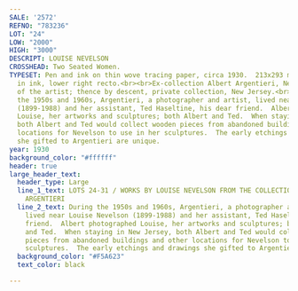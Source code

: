 ```yaml
---
SALE: '2572'
REFNO: "783236"
LOT: "24"
LOW: "2000"
HIGH: "3000"
DESCRIPT: LOUISE NEVELSON
CROSSHEAD: Two Seated Women.
TYPESET: Pen and ink on thin wove tracing paper, circa 1930.  213x293 mm; 8⅜x11⅝ inches.  Signed
  in ink, lower right recto.<br><br>Ex-collection Albert Argentieri, New Jersey, friend
  of the artist; thence by descent, private collection, New Jersey.<br><br>During
  the 1950s and 1960s, Argentieri, a photographer and artist, lived near Louise Nevelson
  (1899-1988) and her assistant, Ted Haseltine, his dear friend.  Albert photographed
  Louise, her artworks and sculptures; both Albert and Ted.  When staying in New Jersey,
  both Albert and Ted would collect wooden pieces from abandoned buildings and other
  locations for Nevelson to use in her sculptures.  The early etchings and drawings
  she gifted to Argentieri are unique.
year: 1930
background_color: "#ffffff"
header: true
large_header_text:
  header_type: Large
  line_1_text: LOTS 24-31 / WORKS BY LOUISE NEVELSON FROM THE COLLECTION OF ALBERT
    ARGENTIERI
  line_2_text: During the 1950s and 1960s, Argentieri, a photographer and artist,
    lived near Louise Nevelson (1899-1988) and her assistant, Ted Haseltine, his dear
    friend.  Albert photographed Louise, her artworks and sculptures; both Albert
    and Ted.  When staying in New Jersey, both Albert and Ted would collect wooden
    pieces from abandoned buildings and other locations for Nevelson to use in her
    sculptures.  The early etchings and drawings she gifted to Argentieri are unique.
  background_color: "#F5A623"
  text_color: black

---
```

